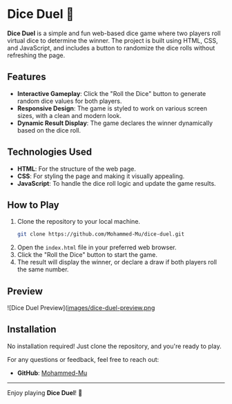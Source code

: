 # Dice Duel 🎲

**Dice Duel** is a simple and fun web-based dice game where two players roll virtual dice to determine the winner. The project is built using HTML, CSS, and JavaScript, and includes a button to randomize the dice rolls without refreshing the page.

## Features

- **Interactive Gameplay**: Click the "Roll the Dice" button to generate random dice values for both players.
- **Responsive Design**: The game is styled to work on various screen sizes, with a clean and modern look.
- **Dynamic Result Display**: The game declares the winner dynamically based on the dice roll.

## Technologies Used

- **HTML**: For the structure of the web page.
- **CSS**: For styling the page and making it visually appealing.
- **JavaScript**: To handle the dice roll logic and update the game results.

## How to Play

1. Clone the repository to your local machine.
    ```bash
    git clone https://github.com/Mohammed-Mu/dice-duel.git
    ```
2. Open the `index.html` file in your preferred web browser.
3. Click the "Roll the Dice" button to start the game.
4. The result will display the winner, or declare a draw if both players roll the same number.

## Preview

![Dice Duel Preview]([images/dice-duel-preview.png](https://mohammed-mu.github.io/Dice-winner/)

## Installation

No installation required! Just clone the repository, and you're ready to play.

For any questions or feedback, feel free to reach out:

- **GitHub**: [Mohammed-Mu](https://github.com/Mohammed-Mu)

---

Enjoy playing **Dice Duel**! 🎲
